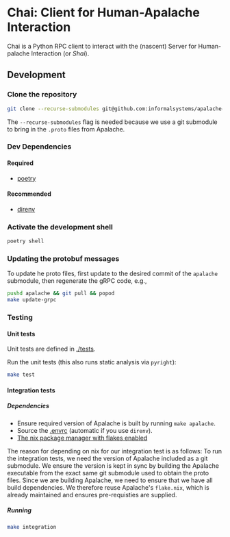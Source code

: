 # Chai: Client for Human-Apalache Interaction

Chai is a Python RPC client to interact with the (nascent) Server for
Human-palache Interaction (or *Shai*).

## Development

### Clone the repository

``` sh
git clone --recurse-submodules git@github.com:informalsystems/apalache-chai.git
```

The `--recurse-submodules` flag is needed because we use a git submodule to
bring in the `.proto` files from Apalache.

### Dev Dependencies

#### Required

- [poetry](https://python-poetry.org/docs/master/#installing-with-the-official-installer)

#### Recommended

- [direnv](https://direnv.net/)

### Activate the development shell

```sh
poetry shell
```

### Updating the protobuf messages

To update he proto files, first update to the desired commit of the `apalache`
submodule, then regenerate the gRPC code, e.g.,

``` sh
pushd apalache && git pull && popod
make update-grpc
```

### Testing

#### Unit tests

Unit tests are defined in [./tests](./tests).

Run the unit tests (this also runs static analysis via `pyright`):

```sh
make test
```

#### Integration tests

##### Dependencies

- Ensure required version of Apalache is built by running `make apalache`.
- Source the [.envrc](./envrc) (automatic if you use `direnv`).
- [The nix package manager with flakes enabled](https://github.com/informalsystems/cosmos.nix#non-nixos)

The reason for depending on nix for our integration test is as follows: To run
the integration tests, we need the version of Apalache included as a git
submodule. We ensure the version is kept in sync by building the Apalache
executable from the exact same git submodule used to obtain the proto files.
Since we are building Apalache, we need to ensure that we have all build
dependencies. We therefore reuse Apalache's `flake.nix`, which is already
maintained and ensures pre-requisties are supplied.

##### Running

```sh
make integration
```
